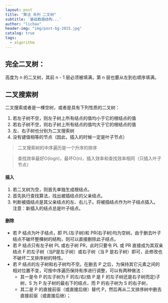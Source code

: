 ```yaml
---
layout: post
title: "算法 系列 二叉树"
subtitle: '基础数据结构...'
author: "lichao"
header-img: "img/post-bg-2015.jpg"
catalog: true
tags:
  - algorithm
---
```


## 完全二叉树：
高度为 n 的二叉树，其前 n - 1 层必须被填满，第 n 层也要从左到右顺序填满。

## 二叉搜索树
二叉搜索或者是一棵空树，或者是具有下列性质的二叉树：
1. 若左子树不空，则左子树上所有结点的值均小于它的根结点的值
2. 若右子树不空，则右子树上所有结点的值均大于它的根结点的值
3. 左、右子树也分别为二叉搜索树
4. 没有键值相等的节点（因此，插入的时候一定是叶子节点）

> 二叉搜索树的中序遍历是一个升序的排序

> 查找效率最好O(logn)，最坏O(n)，插入效率和查找效率相同（只插入叶子节点）

#### 插入
1. 若二叉树为空，则首先单独生成根结点。
2. 首先执行查找算法，找出被插结点的父亲结点。 
3. 判断被插结点是其父亲结点的左、右儿子。将被插结点作为叶子结点插入。 
注意：新插入的结点总是叶子结点。

#### 删除
* 若 P 结点为叶子结点，即 PL(左子树)和 PR(右子树)均为空树。由于删去叶子结点不破坏整棵树的结构，则可以直接删除此子结点。
* 若 P 结点只有左子树 PL 或右子树 PR，此时只要令 PL 或 PR 直接成为其双亲结点 F 的左子树（当P是左子树）或右子树（当 P 是右子树）即可，此修改也不破坏二叉排序树的特性。
* 若 P 结点的左子树和右子树均不空。在删去 P 之后，为保持其它元素之间的相对位置不变，可按中序遍历保持有序进行调整，可以有两种做法： 
	* 其一是令 P 的左子树为 F 的左/右(依 P 是 F 的左子树还是右子树而定)子树，S 为 P 左子树的最右下的结点，而 P 的右子树为 S 的右子树，
	* 其二是 P 的直接前驱（或直接后继）替代 P，然后再从二叉排序树中删去 直接前驱（或直接后继）；
